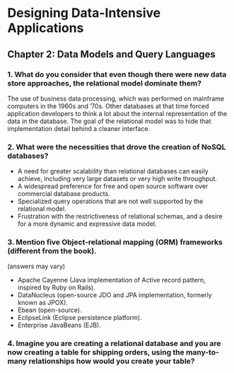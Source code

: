 # Designing Data-Intensive Applications
 
## Chapter 2: Data Models and Query Languages

### 1.  What do you consider that even though there were new data store approaches, the relational model dominate them?
The use of business data processing, which was performed on mainframe computers in the 1960s and ’70s. Other databases at that time forced application developers to think a lot about the internal representation of the data in the database. The goal of the relational model was to hide that implementation detail behind a cleaner interface.

### 2. What were the necessities that drove the creation of NoSQL databases?
- A need for greater scalability than relational databases can easily achieve, including
very large datasets or very high write throughput.
- A widespread preference for free and open source software over commercial
database products.
- Specialized query operations that are not well supported by the relational model.
- Frustration with the restrictiveness of relational schemas, and a desire for a more
dynamic and expressive data model.

### 3. Mention five Object-relational mapping (ORM) frameworks (different from the book).
(answers may vary)
- Apache Cayenne (Java implementation of Active record pattern, inspired by Ruby on Rails).
- DataNucleus (open-source JDO and JPA implementation, formerly known as JPOX).
- Ebean (open-source).
- EclipseLink (Eclipse persistence platform).
- Enterprise JavaBeans (EJB).

### 4. Imagine you are creating a relational database and you are now creating a table for shipping orders, using the many-to-many relationships how would you create your table?
